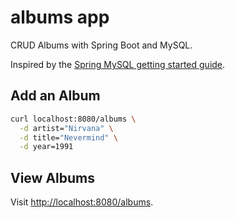 # albums app

CRUD Albums with Spring Boot and MySQL.

Inspired by the [Spring MySQL getting started guide](https://spring.io/guides/gs/accessing-data-mysql/).


## Add an Album

```bash
curl localhost:8080/albums \
  -d artist="Nirvana" \
  -d title="Nevermind" \
  -d year=1991
```

## View Albums

Visit <http://localhost:8080/albums>.
